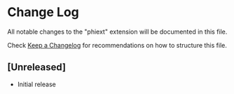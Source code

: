 # Change Log

All notable changes to the "phiext" extension will be documented in this file.

Check [Keep a Changelog](http://keepachangelog.com/) for recommendations on how to structure this file.

## [Unreleased]

- Initial release